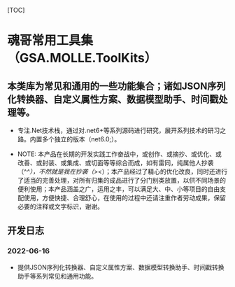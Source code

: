 [TOC]

# 魂哥常用工具集（GSA.MOLLE.ToolKits）

## 本类库为常见和通用的一些功能集合；诸如JSON序列化转换器、自定义属性方案、数据模型助手、时间戳处理等。

- 专注.Net技术栈，通过对.net6+等系列源码进行研究，展开系列技术的研习之路。内置多个独立的版本（net6.0;）。

- NOTE: 本产品在长期的开发实践工作奋战中，或创作、或摘抄、或优化、或改善、或封装、或集成、或切面等等综合而成，如有雷同，纯属他人抄袭（^_^），不然就是我在抄袭（&gt;_&lt;）；本产品经过了精心的优化改良，同时还进行了适当的完善处理，对所有归集的成品进行了分门别类放置，以供不同场景的便利使用；本产品涵盖之广，运用之丰，可以满足大、中、小等项目的自由支配使用，方便快捷、合理舒心，在使用的过程中还请注重作者劳动成果，保留必要的注释或文字标识，谢谢。


## 开发日志

### 2022-06-16
- 提供JSON序列化转换器、自定义属性方案、数据模型转换助手、时间戳转换助手等系列常见和通用功能。
